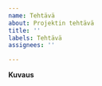 ```yaml
---
name: Tehtävä
about: Projektin tehtävä
title: ''
labels: Tehtävä
assignees: ''

---
```


**Kuvaus**
